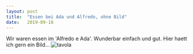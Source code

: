 ```yaml
---
layout: post
title:  "Essen bei Ada und Alfredo, ohne Bild"
date:   2019-09-18
---
```

Wir waren essen im 'Alfredo e Ada'. Wunderbar einfach und gut. Hier haett ich gern ein Bild...  ![tavola]({{site.baseurl}}/assets/img/20190918_alfredoeada.jpg)